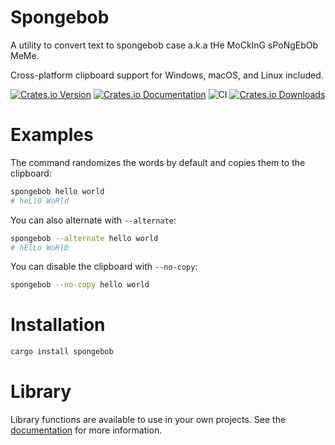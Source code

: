 # Spongebob
A utility to convert text to spongebob case a.k.a tHe MoCkInG sPoNgEbOb MeMe.

Cross-platform clipboard support for Windows, macOS, and Linux included.

[![Crates.io Version](https://img.shields.io/crates/v/spongebob?logo=rust)](https://crates.io/crates/spongebob)
[![Crates.io Documentation](https://docs.rs/spongebob/badge.svg)](https://docs.rs/spongebob)
![CI](https://img.shields.io/github/actions/workflow/status/asasine/spongebob/rust?branch=main)
[![Crates.io Downloads](https://img.shields.io/crates/d/spongebob)](https://crates.io/crates/spongebob)


# Examples
The command randomizes the words by default and copies them to the clipboard:
```bash
spongebob hello world
# heLlO WoRld
```

You can also alternate with `--alternate`:
```bash
spongebob --alternate hello world
# hElLo WoRlD
```

You can disable the clipboard with `--no-copy`:
```bash
spongebob --no-copy hello world
```

# Installation
```bash
cargo install spongebob
```

# Library
Library functions are available to use in your own projects. See the [documentation](https://docs.rs/spongebob) for more information.
